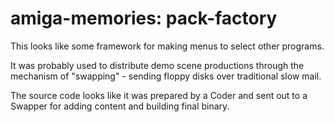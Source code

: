 # amiga-memories: pack-factory
This looks like some framework for making menus to select other programs.

It was probably used to distribute demo scene productions through the mechanism of "swapping" - sending floppy disks over traditional slow mail.

The source code looks like it was prepared by a Coder and sent out to a Swapper for adding content and building final binary.

